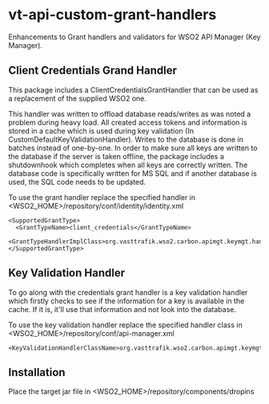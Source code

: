 # vt-api-custom-grant-handlers

Enhancements to Grant handlers and validators for WSO2 API Manager (Key Manager).

## Client Credentials Grand Handler
This package includes a ClientCredentialsGrantHandler that can be used as a replacement of the supplied WSO2 one.

This handler was written to offload database reads/writes as was noted a problem during heavy load. All created access tokens and information is stored in a cache which is used during key validation (In CustomDefaultKeyValidationHandler). Writes to the database is done in batches instead of one-by-one. In order to make sure all keys are written to the database if the server is taken offline, the package includes a shutdownhook which completes when all keys are correctly written. The database code is specifically written for MS SQL and if another database is used, the SQL code needs to be updated.

To use the grant handler replace the specified handler in <WSO2_HOME>/repository/conf/identity/identity.xml

```
<SupportedGrantType>
  <GrantTypeName>client_credentials</GrantTypeName>
  <GrantTypeHandlerImplClass>org.vasttrafik.wso2.carbon.apimgt.keymgt.handlers.CustomClientCredentialsGrantHandler</GrantTypeHandlerImplClass>
</SupportedGrantType>
```

## Key Validation Handler
To go along with the credentials grant handler is a key validation handler which firstly checks to see if the information for a key is available in the cache. If it is, it'll use that information and not look into the database.

To use the key validation handler replace the specified handler class in <WSO2_HOME>/repository/conf/api-manager.xml

```
<KeyValidationHandlerClassName>org.vasttrafik.wso2.carbon.apimgt.keymgt.handlers.CustomDefaultKeyValidationHandler</KeyValidationHandlerClassName>
```

## Installation

Place the target jar file in <WSO2_HOME>/repository/components/dropins